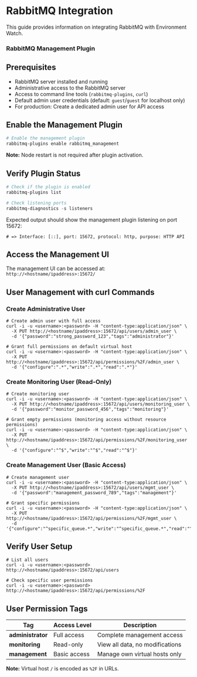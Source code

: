 # RabbitMQ Integration

This guide provides information on integrating RabbitMQ with Environment Watch.


### RabbitMQ Management Plugin

## Prerequisites

- RabbitMQ server installed and running
- Administrative access to the RabbitMQ server
- Access to command line tools (`rabbitmq-plugins`, `curl`)
- Default admin user credentials (default: `guest`/`guest` for localhost only)
- For production: Create a dedicated admin user for API access

## Enable the Management Plugin

```powershell
# Enable the management plugin
rabbitmq-plugins enable rabbitmq_management

```

**Note:** Node restart is not required after plugin activation.

## Verify Plugin Status

```powershell
# Check if the plugin is enabled
rabbitmq-plugins list

# Check listening ports
rabbitmq-diagnostics -s listeners
```

Expected output should show the management plugin listening on port 15672:
```
# => Interface: [::], port: 15672, protocol: http, purpose: HTTP API
```

## Access the Management UI

The management UI can be accessed at: `http://<hostname/ipaddress>:15672/`

## User Management with curl Commands

### Create Administrative User

```
# Create admin user with full access
curl -i -u <username>:<password> -H "content-type:application/json" \
  -X PUT http://<hostname/ipaddress>:15672/api/users/admin_user \
  -d '{"password":"strong_password_123","tags":"administrator"}'

# Grant full permissions on default virtual host
curl -i -u <username>:<password> -H "content-type:application/json" \
  -X PUT http://<hostname/ipaddress>:15672/api/permissions/%2F/admin_user \
  -d '{"configure":".*","write":".*","read":".*"}'
```

### Create Monitoring User (Read-Only)

```
# Create monitoring user
curl -i -u <username>:<password> -H "content-type:application/json" \
  -X PUT http://<hostname/ipaddress>:15672/api/users/monitoring_user \
  -d '{"password":"monitor_password_456","tags":"monitoring"}'

# Grant empty permissions (monitoring access without resource permissions)
curl -i -u <username>:<password> -H "content-type:application/json" \
  -X PUT http://<hostname/ipaddress>:15672/api/permissions/%2F/monitoring_user \
  -d '{"configure":"^$","write":"^$","read":"^$"}'
```

### Create Management User (Basic Access)

```
# Create management user
curl -i -u <username>:<password> -H "content-type:application/json" \
  -X PUT http://<hostname/ipaddress>:15672/api/users/mgmt_user \
  -d '{"password":"management_password_789","tags":"management"}'

# Grant specific permissions
curl -i -u <username>:<password> -H "content-type:application/json" \
  -X PUT http://<hostname/ipaddress>:15672/api/permissions/%2F/mgmt_user \
  -d '{"configure":"^specific_queue.*","write":"^specific_queue.*","read":"^specific_queue.*"}'
```

## Verify User Setup

```
# List all users
curl -i -u <username>:<password> http://<hostname/ipaddress>:15672/api/users

# Check specific user permissions
curl -i -u <username>:<password> http://<hostname/ipaddress>:15672/api/permissions/%2F
```

## User Permission Tags

| Tag | Access Level | Description |
|-----|-------------|-------------|
| **administrator** | Full access | Complete management access |
| **monitoring** | Read-only | View all data, no modifications |
| **management** | Basic access | Manage own virtual hosts only |

**Note:** Virtual host `/` is encoded as `%2F` in URLs.
